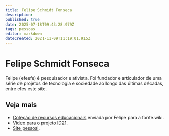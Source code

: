 ```yaml
---
title: Felipe Schmidt Fonseca
description: 
published: true
date: 2025-07-18T09:43:28.979Z
tags: pessoas
editor: markdown
dateCreated: 2021-11-09T11:19:01.915Z
---
```


# Felipe Schmidt Fonseca

Felipe (efeefe) é pesquisador e ativista. Foi fundador e articulador de uma série de projetos de tecnologia e sociedade ao longo das últimas décadas, entre eles este site.

 ## Veja mais
 
  - [Coleção de recursos educacionais](/listas/felipe-fonseca) enviada por Felipe para a fonte.wiki.
  - [Vídeo para o projeto ID21](/recursos/id21-felipe-fonseca).
  - [Site pessoal](https://is.efeefe.me/).